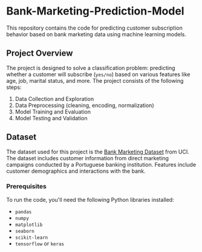 # Bank-Marketing-Prediction-Model
This repository contains the code for predicting customer subscription behavior based on bank marketing data using machine learning models.

## Project Overview
The project is designed to solve a classification problem: predicting whether a customer will subscribe (`yes/no`) based on various features like age, job, marital status, and more. The project consists of the following steps:
1. Data Collection and Exploration
2. Data Preprocessing (cleaning, encoding, normalization)
3. Model Training and Evaluation
4. Model Testing and Validation

## Dataset
The dataset used for this project is the [Bank Marketing Dataset](https://archive.ics.uci.edu/ml/datasets/bank+marketing) from UCI. The dataset includes customer information from direct marketing campaigns conducted by a Portuguese banking institution. Features include customer demographics and interactions with the bank.

### Prerequisites

To run the code, you'll need the following Python libraries installed:
- `pandas`
- `numpy`
- `matplotlib`
- `seaborn`
- `scikit-learn`
- `tensorflow` or `keras`
